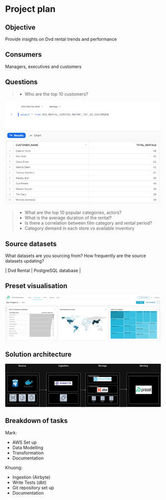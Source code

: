 # Project plan 

## Objective 
Provide insights on Dvd rental trends and performance

## Consumers 
Managers, executives and customers

## Questions 
> - Who are the top 10 customers?

![images/Question1.PNG](images/Question1.PNG)

> - What are the top 10 popular categories, actors?
> - What is the average duration of the rental?
> - Is there a correlation between film category and rental period?
> - Category demand in each store vs available inventory

## Source datasets 
What datasets are you sourcing from? How frequently are the source datasets updating?

| Dvd Rental | PostgreSQL database |

## Preset visualisation

![images/preset_dashboard.PNG](images/preset_dashboard.PNG)

## Solution architecture
![images/Solution-Architecture-Project-2.png](images/Solution-Architecture-Project-2.png)

## Breakdown of tasks 
Mark:
 - AWS Set up
 - Data Modelling
 - Transformation
 - Documentation

Khuong:
 - Ingestion (Airbyte)
 - Write Tests (dbt)
 - Git repository set up
 - Documentation
